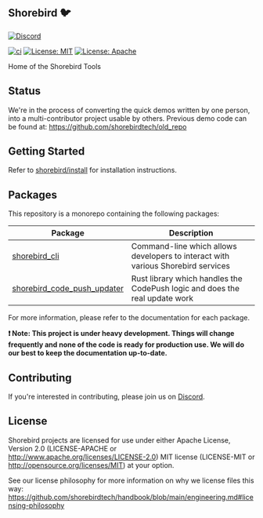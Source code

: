 ## Shorebird 🐦

[![Discord](https://dcbadge.vercel.app/api/server/9hKJcWGcaB)](https://discord.gg/9hKJcWGcaB)

[![ci](https://github.com/shorebirdtech/shorebird/actions/workflows/main.yaml/badge.svg)](https://github.com/shorebirdtech/shorebird/actions/workflows/main.yaml)
[![License: MIT](https://img.shields.io/badge/license-MIT-blue.svg)](./LICENSE-MIT)
[![License: Apache](https://img.shields.io/badge/license-Apache-orange.svg)](./LICENSE-APACHE)

Home of the Shorebird Tools

## Status

We're in the process of converting the quick demos written by one person, into a
multi-contributor project usable by others. Previous demo code can be found at:
https://github.com/shorebirdtech/old_repo

## Getting Started

Refer to [shorebird/install](https://github.com/shorebirdtech/install) for installation instructions.

## Packages

This repository is a monorepo containing the following packages:

| Package                                           | Description                                                                      |
| ------------------------------------------------- | -------------------------------------------------------------------------------- |
| [shorebird_cli](packages/shorebird_cli/README.md) | Command-line which allows developers to interact with various Shorebird services |
| [shorebird_code_push_updater](updater/README.md)  | Rust library which handles the CodePush logic and does the real update work      |

For more information, please refer to the documentation for each package.

**❗️ Note: This project is under heavy development. Things will change frequently and none of the code is ready for production use. We will do our best to keep the documentation up-to-date.**

## Contributing

If you're interested in contributing, please join us on
[Discord](https://discord.gg/9hKJcWGcaB).

## License

Shorebird projects are licensed for use under either Apache License, Version 2.0
(LICENSE-APACHE or http://www.apache.org/licenses/LICENSE-2.0) MIT license
(LICENSE-MIT or http://opensource.org/licenses/MIT) at your option.

See our license philosophy for more information on why we license files this
way:
https://github.com/shorebirdtech/handbook/blob/main/engineering.md#licensing-philosophy
